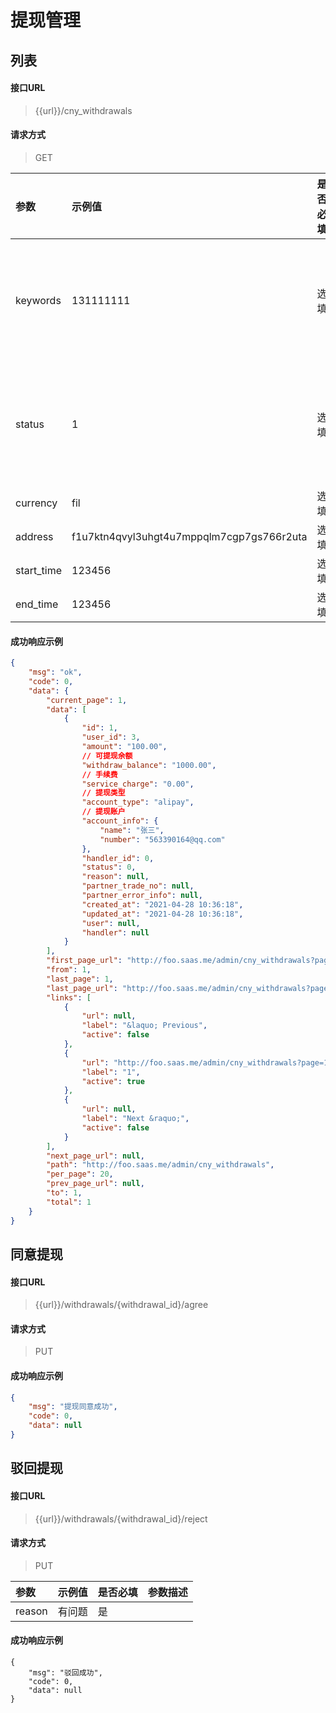 # 提现管理

## 列表

#### 接口URL
> {{url}}/cny_withdrawals

#### 请求方式
> GET

| 参数       | 示例值                                    | 是否必填 | 参数描述                          |
| :--------- | :---------------------------------------- | :------- | :-------------------------------- |
| keywords   | 131111111                                 | 选填     | 用户昵称/ID/注册手机号/注册邮箱号 |
| status     | 1                                         | 选填     | 状态：`0:待审核/1:成功/2:驳回     |
| currency   | fil                                       | 选填     | 分区类型                          |
| address    | f1u7ktn4qvyl3uhgt4u7mppqlm7cgp7gs766r2uta | 选填     | 提币地址                          |
| start_time | 123456                                    | 选填     | 开始时间                          |
| end_time   | 123456                                    | 选填     | 结束时间                          |


#### 成功响应示例
```json
{
    "msg": "ok",
    "code": 0,
    "data": {
        "current_page": 1,
        "data": [
            {
                "id": 1,
                "user_id": 3,
                "amount": "100.00",
                // 可提现余额
                "withdraw_balance": "1000.00",
                // 手续费
                "service_charge": "0.00",
                // 提现类型
                "account_type": "alipay",
                // 提现账户
                "account_info": {
                    "name": "张三",
                    "number": "563390164@qq.com"
                },
                "handler_id": 0,
                "status": 0,
                "reason": null,
                "partner_trade_no": null,
                "partner_error_info": null,
                "created_at": "2021-04-28 10:36:18",
                "updated_at": "2021-04-28 10:36:18",
                "user": null,
                "handler": null
            }
        ],
        "first_page_url": "http://foo.saas.me/admin/cny_withdrawals?page=1",
        "from": 1,
        "last_page": 1,
        "last_page_url": "http://foo.saas.me/admin/cny_withdrawals?page=1",
        "links": [
            {
                "url": null,
                "label": "&laquo; Previous",
                "active": false
            },
            {
                "url": "http://foo.saas.me/admin/cny_withdrawals?page=1",
                "label": "1",
                "active": true
            },
            {
                "url": null,
                "label": "Next &raquo;",
                "active": false
            }
        ],
        "next_page_url": null,
        "path": "http://foo.saas.me/admin/cny_withdrawals",
        "per_page": 20,
        "prev_page_url": null,
        "to": 1,
        "total": 1
    }
}
```



## 同意提现

#### 接口URL
> {{url}}/withdrawals/{withdrawal_id}/agree

#### 请求方式
> PUT

#### 成功响应示例
```json
{
    "msg": "提现同意成功",
    "code": 0,
    "data": null
}
```



## 驳回提现

#### 接口URL
> {{url}}/withdrawals/{withdrawal_id}/reject

#### 请求方式
> PUT

| 参数   | 示例值 | 是否必填 | 参数描述 |
| :----- | :----- | :------- | :------- |
| reason | 有问题 | 是       |          |

#### 成功响应示例
```
{
    "msg": "驳回成功",
    "code": 0,
    "data": null
}
```

